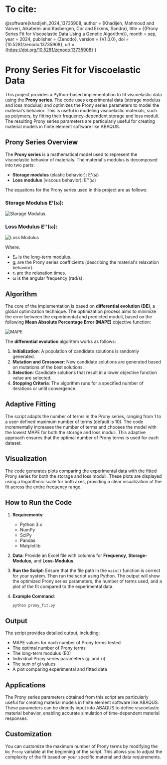 # To cite:
@software{khadijeh_2024_13735908,
  author       = {Khadijeh, Mahmoud and
                  Varveri, Aikaterini and
                  Kasbergen, Cor and
                  Erkens, Sandra},
  title        = {{Prony Series Fit for Viscoelastic Data Using a 
                   Genetic Algorithm}},
  month        = sep,
  year         = 2024,
  publisher    = {Zenodo},
  version      = {V1.0.0},
  doi          = {10.5281/zenodo.13735908},
  url          = {https://doi.org/10.5281/zenodo.13735908}
}



# Prony Series Fit for Viscoelastic Data

This project provides a Python-based implementation to fit viscoelastic data using the **Prony series**. The code uses experimental data (storage modulus and loss modulus) and optimizes the Prony series parameters to model the material's behavior. This is useful in modeling viscoelastic materials, such as polymers, by fitting their frequency-dependent storage and loss moduli. The resulting Prony series parameters are particularly useful for creating material models in finite element software like ABAQUS.

## Prony Series Overview

The **Prony series** is a mathematical model used to represent the viscoelastic behavior of materials. The material's modulus is decomposed into two parts:
- **Storage modulus** (elastic behavior): E'(ω)
- **Loss modulus** (viscous behavior): E''(ω)

The equations for the Prony series used in this project are as follows:

### Storage Modulus E'(ω):

![Storage Modulus](https://latex.codecogs.com/svg.latex?E'(\omega)%20=%20E_0%20\left(1%20-%20\sum_{i=1}^{n}%20g_i%20+%20\sum_{i=1}^{n}%20g_i%20\frac{\omega^2%20\tau_i^2}{1%20+%20\omega^2%20\tau_i^2}%20\right))

### Loss Modulus E''(ω):

![Loss Modulus](https://latex.codecogs.com/svg.latex?E''(\omega)%20=%20E_0%20\sum_{i=1}^{n}%20g_i%20\frac{\omega%20\tau_i}{1%20+%20\omega^2%20\tau_i^2})

Where:
- E₀ is the long-term modulus.
- gᵢ are the Prony series coefficients (describing the material's relaxation behavior).
- τᵢ are the relaxation times.
- ω is the angular frequency (rad/s).

## Algorithm

The core of the implementation is based on **differential evolution (DE)**, a global optimization technique. The optimization process aims to minimize the error between the experimental and predicted moduli, based on the following **Mean Absolute Percentage Error (MAPE)** objective function:

![MAPE](https://latex.codecogs.com/svg.latex?\text{MAPE}(E',%20E'')%20=%20\frac{100}{n}%20\sum_{i=1}^{n}%20\left|%20\frac{E_{\text{exp}}'%20-%20E_{\text{calc}}'}{E_{\text{exp}}'}%20\right|%20+%20\frac{100}{n}%20\sum_{i=1}^{n}%20\left|%20\frac{E_{\text{exp}}''%20-%20E_{\text{calc}}''}{E_{\text{exp}}''}%20\right|)

The **differential evolution** algorithm works as follows:
1. **Initialization**: A population of candidate solutions is randomly generated.
2. **Mutation and Crossover**: New candidate solutions are generated based on mutations of the best solutions.
3. **Selection**: Candidate solutions that result in a lower objective function value are selected.
4. **Stopping Criteria**: The algorithm runs for a specified number of iterations or until convergence.

## Adaptive Fitting

The script adapts the number of terms in the Prony series, ranging from 1 to a user-defined maximum number of terms (default is 10). The code incrementally increases the number of terms and chooses the model with the lowest MAPE for both the storage and loss moduli. This adaptive approach ensures that the optimal number of Prony terms is used for each dataset.

## Visualization

The code generates plots comparing the experimental data with the fitted Prony series for both the storage and loss moduli. These plots are displayed using a logarithmic scale for both axes, providing a clear visualization of the fit across the entire frequency range.

## How to Run the Code

1. **Requirements**:
   - Python 3.x
   - NumPy
   - SciPy
   - Pandas
   - Matplotlib

2. **Data**:
   Provide an Excel file with columns for **Frequency**, **Storage-Modulus**, and **Loss-Modulus**.

3. **Run the Script**:
   Ensure that the file path in the `main()` function is correct for your system. Then run the script using Python. The output will show the optimized Prony series parameters, the number of terms used, and a plot of the fit compared to the experimental data.

4. **Example Command**:
   ```bash
   python prony_fit.py
   ```

## Output

The script provides detailed output, including:
- MAPE values for each number of Prony terms tested
- The optimal number of Prony terms
- The long-term modulus (E0)
- Individual Prony series parameters (gi and τi)
- The sum of gi values
- A plot comparing experimental and fitted data

## Applications

The Prony series parameters obtained from this script are particularly useful for creating material models in finite element software like ABAQUS. These parameters can be directly input into ABAQUS to define viscoelastic material behavior, enabling accurate simulation of time-dependent material responses.

## Customization

You can customize the maximum number of Prony terms by modifying the `No_Prony` variable at the beginning of the script. This allows you to adjust the complexity of the fit based on your specific material and data requirements.

